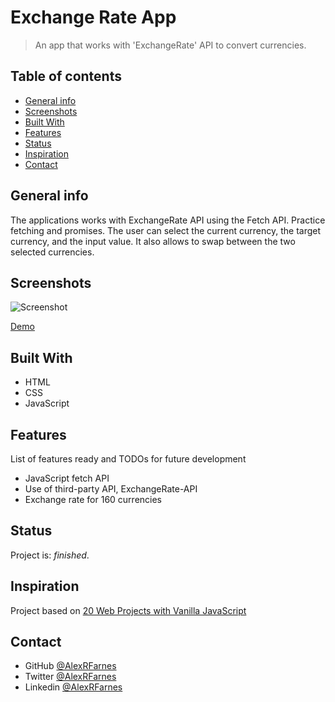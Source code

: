 # Exchange Rate App

> An app that works with 'ExchangeRate' API to convert currencies.

## Table of contents

- [General info](#general-info)
- [Screenshots](#screenshots)
- [Built With](#built-with)
- [Features](#features)
- [Status](#status)
- [Inspiration](#inspiration)
- [Contact](#contact)

## General info

The applications works with ExchangeRate API using the Fetch API. Practice fetching and promises. The user can select the current currency, the target currency, and the input value. It also allows to swap between the two selected currencies.

## Screenshots

![Screenshot](h)

[Demo]()

## Built With

- HTML
- CSS
- JavaScript

## Features

List of features ready and TODOs for future development

- JavaScript fetch API
- Use of third-party API, ExchangeRate-API
- Exchange rate for 160 currencies

## Status

Project is: _finished_.

## Inspiration

Project based on [20 Web Projects with Vanilla JavaScript](https://www.udemy.com/course/web-projects-with-vanilla-javascript/)

## Contact

- GitHub [@AlexRFarnes](https://github.com/AlexRFarnes)
- Twitter [@AlexRFarnes](https://twitter.com/alexrfarnes)
- Linkedin [@AlexRFarnes](https://www.linkedin.com/in/alexrfarnes/)
